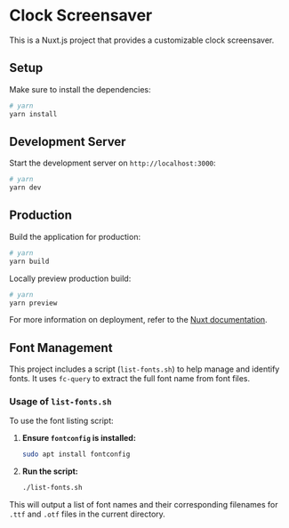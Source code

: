 # Clock Screensaver

This is a Nuxt.js project that provides a customizable clock screensaver.

## Setup

Make sure to install the dependencies:

```bash
# yarn
yarn install
```

## Development Server

Start the development server on `http://localhost:3000`:

```bash
# yarn
yarn dev
```

## Production

Build the application for production:

```bash
# yarn
yarn build
```

Locally preview production build:

```bash
# yarn
yarn preview
```

For more information on deployment, refer to the [Nuxt documentation](https://nuxt.com/docs/getting-started/deployment).

## Font Management

This project includes a script (`list-fonts.sh`) to help manage and identify fonts. It uses `fc-query` to extract the full font name from font files.

### Usage of `list-fonts.sh`

To use the font listing script:

1.  **Ensure `fontconfig` is installed:**
    ```bash
    sudo apt install fontconfig
    ```
2.  **Run the script:**
    ```bash
    ./list-fonts.sh
    ```

This will output a list of font names and their corresponding filenames for `.ttf` and `.otf` files in the current directory.

